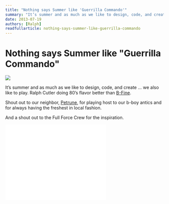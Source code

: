 ```yaml
---
title: "Nothing says Summer like 'Guerrilla Commando'"
summary: "It’s summer and as much as we like to design, code, and create ... we also like to play. Ralph cutler doing 80’s flavor better than B-Fine."
date: 2013-07-19
authors: [Ralph]
readfullarticle: nothing-says-summer-like-guerrilla-commando
---
```


# Nothing says Summer like "Guerrilla Commando"

<img src="/assets/img/blog/2013-07-19.png" class="center-element">

It’s summer and as much as we like to design, code, and create ... we also like to play. Ralph Cutler doing 80’s flavor better than [B-Fine](http://en.wikipedia.org/wiki/Full_Force).

Shout out to our neighbor, [Petrune](http://petrune.annehj.com/), for playing host to our b-boy antics and for always having the freshest in local fashion.

And a shout out to the Full Force Crew for the inspiration.

<object width="320" height="240"><param name="movie" value="//www.youtube.com/v/i9bFUxHpvz0?version=3&amp;hl=en_US&amp;rel=0"></param><param name="allowFullScreen" value="true"></param><param name="allowscriptaccess" value="always"></param><embed src="//www.youtube.com/v/i9bFUxHpvz0?version=3&amp;hl=en_US&amp;rel=0" type="application/x-shockwave-flash" width="320" height="240" allowscriptaccess="always" allowfullscreen="true"></embed></object>
